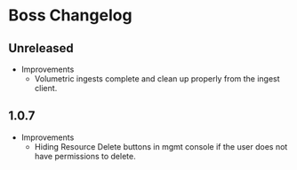# Boss Changelog

## Unreleased
  * Improvements
    - Volumetric ingests complete and clean up properly from the ingest client.

## 1.0.7
  * Improvements
    - Hiding Resource Delete buttons in mgmt console if the user does not have permissions to delete.
